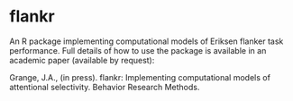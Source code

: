 # flankr
An R package implementing computational models of Eriksen flanker task performance. Full details of how to use the package is available in an academic paper (available by request):

Grange, J.A., (in press). flankr: Implementing computational models of attentional selectivity. Behavior Research Methods. 
